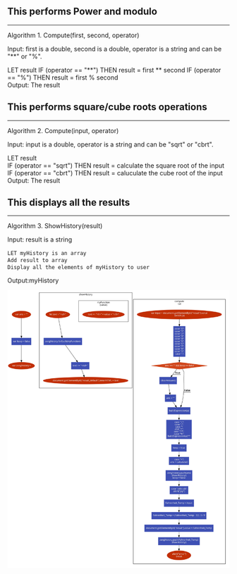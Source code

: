 
## This performs Power and modulo 
---
Algorithm 1. Compute(first, second, operator)

Input: first is a double, second is a double, operator is a string and can be "**" or "%".


LET result
    IF (operator == "**") THEN
        result = first ** second
    IF (operator == "%") THEN
        result = first % second   
Output: The result

## This performs  square/cube roots operations 
---
Algorithm 2. Compute(input, operator)

Input: input is a double, operator is a string and can be "sqrt" or "cbrt".


LET result   
    IF (operator == "sqrt") THEN
        result = calculate the square root of the input
    IF (operator == "cbrt") THEN
        result = caluculate the cube root of the input   
Output: The result




## This displays all the results
---

Algorithm 3. ShowHistory(result)

Input: result is a string

    LET myHistory is an array 
    Add result to array
    Display all the elements of myHistory to user
Output:myHistory

![flowchart](compute-1.jpg)


